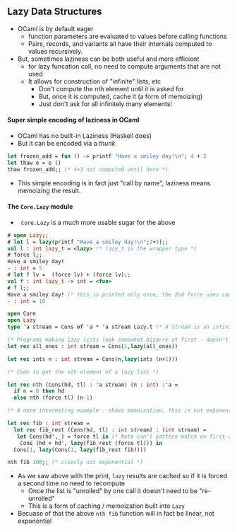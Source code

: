 ## Lazy Data Structures

* OCaml is by default eager
  - function parameters are evaluated to values before calling functions
  - Pairs, records, and variants all have their internals computed to values recursively.
* But, sometimes laziness can be both useful and more efficient
  - for lazy funcation call, no need to compute arguments that are not used
  - It allows for construction of "infinite" lists, etc
    - Don't compute the nth element until it is asked for
    - But, once it is computed, cache it (a form of memoizing)
    - Just don't ask for all infinitely many elements!

#### Super simple encoding of laziness in OCaml

 * OCaml has no built-in Laziness (Haskell does)
 * But it can be encoded via a *thunk*

```ocaml
let frozen_add = fun () -> printf "Have a smiley day!\n"; 4 + 3
let thaw e = e ()
thaw frozen_add;; (* 4+3 not computed until here *)
```

* This simple encoding is in fact just "call by name", laziness means memoizing the result.


#### The `Core.Lazy` module

* ` Core.Lazy` is a much more usable sugar for the above

```ocaml
# open Lazy;;
# let l = lazy(printf "Have a smiley day!\n";2+3);;
val l : int lazy_t = <lazy> (* lazy_t is the wrapper type *)
# force l;;
Have a smiley day!
- : int = 5
# let f lv =  (force lv) + (force lv);;
val f : int lazy_t -> int = <fun>
# f l;;
Have a smiley day! (* this is printed only once, the 2nd force uses cached 5 value *)
- : int = 10
```

```ocaml
open Core
open Lazy
type 'a stream = Cons of 'a * 'a stream Lazy.t (* A stream is an infinite list - no empty list case here *)

(* Programs making lazy lists look somewhat bizarre at first - doesn't this loop forever?!? *)
let rec all_ones : int stream = Cons(1,lazy(all_ones))

let rec ints n : int stream = Cons(n,lazy(ints (n+1)))

(* Code to get the nth element of a lazy list *)

let rec nth (Cons(hd, tl) : 'a stream) (n : int) :'a =
  if n = 0 then hd
  else nth (force tl) (n-1)

(* A more interesting example - shows memoization, this is not exponential *)

let rec fib : int stream = 
  let rec fib_rest (Cons(hd, tl) : int stream) : (int stream) = 
   let Cons(hd',_) = force tl in (* Note can't pattern match on first-2 together due to force needed *)
    Cons (hd + hd', lazy(fib_rest (force tl))) in
  Cons(1, lazy(Cons(1, lazy(fib_rest fib))))

nth fib 100;; (* clearly not exponential *)
```


* As we saw above with the print, `lazy` results are cached so if it is forced a second time no need to recompute
    - Once the list is "unrolled" by one call it doesn't need to be "re-unrolled"
    - This is a form of caching / memoization built into `Lazy`
* Becuase of that the above `nth fib` function will in fact be linear, not exponential
